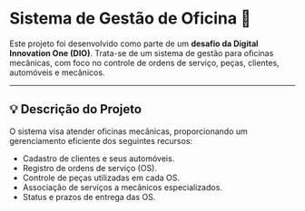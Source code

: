 # Sistema de Gestão de Oficina 🚗

Este projeto foi desenvolvido como parte de um **desafio da Digital Innovation One (DIO)**. Trata-se de um sistema de gestão para oficinas mecânicas, com foco no controle de ordens de serviço, peças, clientes, automóveis e mecânicos.

---

## 💡 Descrição do Projeto

O sistema visa atender oficinas mecânicas, proporcionando um gerenciamento eficiente dos seguintes recursos:
- Cadastro de clientes e seus automóveis.
- Registro de ordens de serviço (OS).
- Controle de peças utilizadas em cada OS.
- Associação de serviços a mecânicos especializados.
- Status e prazos de entrega das OS.
